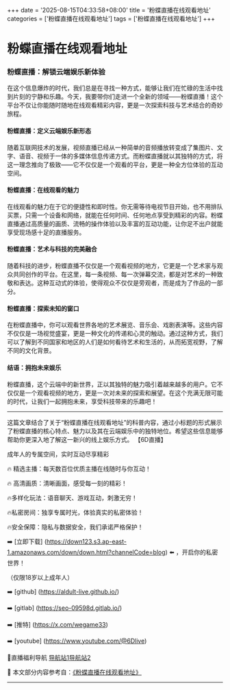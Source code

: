 +++
date = '2025-08-15T04:33:58+08:00'
title = '粉蝶直播在线观看地址'
categories = ['粉蝶直播在线观看地址']
tags = ['粉蝶直播在线观看地址']
+++

# 粉蝶直播在线观看地址

### 粉蝶直播：解锁云端娱乐新体验

在这个信息爆炸的时代，我们总是在寻找一种方式，能够让我们在忙碌的生活中找到片刻的宁静和乐趣。今天，我要带你们走进一个全新的领域——粉蝶直播！这个平台不仅让你能随时随地在线观看精彩内容，更是一次探索科技与艺术结合的奇妙旅程。

#### 粉蝶直播：定义云端娱乐新形态

随着互联网技术的发展，视频直播已经从一种简单的音频播放转变成了集图片、文字、语音、视频于一体的多媒体信息传递方式。而粉蝶直播就以其独特的方式，将这一理念推向了极致——它不仅仅是一个观看的平台，更是一种全方位体验的互动空间。

#### 粉蝶直播：在线观看的魅力

在线观看的魅力在于它的便捷性和即时性。你无需等待电视节目开始，也不用排队买票，只需一个设备和网络，就能在任何时间、任何地点享受到精彩的内容。粉蝶直播通过高质量的画质、流畅的操作体验以及丰富的互动功能，让你足不出户就能享受现场感十足的直播服务。

#### 粉蝶直播：艺术与科技的完美融合

随着科技的进步，粉蝶直播不仅仅是一个观看视频的地方，它更是一个艺术家与观众共同创作的平台。在这里，每一条视频、每一次弹幕交流，都是对艺术的一种致敬和表达。这种互动式的体验，使得观众不仅仅是旁观者，而是成为了作品的一部分。

#### 粉蝶直播：探索未知的窗口

在粉蝶直播中，你可以观看世界各地的艺术展览、音乐会、戏剧表演等。这些内容不仅仅是一场视觉盛宴，更是一种文化的传递和心灵的触动。通过这种方式，我们可以了解到不同国家和地区的人们是如何看待艺术和生活的，从而拓宽视野，了解不同的文化背景。

#### 结语：拥抱未来娱乐

粉蝶直播，这个云端中的新世界，正以其独特的魅力吸引着越来越多的用户。它不仅仅是一个观看视频的地方，更是一次对未来的探索和展望。在这个充满无限可能的时代，让我们一起拥抱未来，享受科技带来的乐趣吧！

---

这篇文章结合了关于“粉蝶直播在线观看地址”的科普内容，通过小标题的形式展示了粉蝶直播的核心特点、魅力以及其在云端娱乐中的独特地位。希望这些信息能够帮助你更深入地了解这一新兴的线上娱乐方式。
【6D直播】

 成年人的专属空间，实时互动尽享精彩

🔥 精选主播：每天数百位优质主播在线随时与你互动！

🔥 高清画质：清晰画面，感受每一刻的精彩！

🔥多样化玩法：语音聊天、游戏互动，刺激无穷！

🔥私密房间：独享专属时光，体验真实的私密体验！

🔥安全保障：隐私与数据安全，我们承诺严格保护！

➡️ [立即下载] (https://down123.s3.ap-east-1.amazonaws.com/down/down.html?channelCode=blog) ⬅️ ，开启你的私密世界！

 （仅限18岁以上成年人）

➡️ [github] (https://aldult-live.github.io/)

➡️ [gitlab] (https://seo-09598d.gitlab.io/)

➡️ [推特] (https://x.com/wegame33)

➡️ [youtube] (https://www.youtube.com/@6Dlive)

🔞直播福利导航   [导航站1](https://webstack-86085a.gitlab.io/)[导航站2](https://onlygit123-2.github.io/)

📘 本文部分内容参考自：[《粉蝶直播在线观看地址》](https://webstack-hugo-13.pages.dev/)

---
